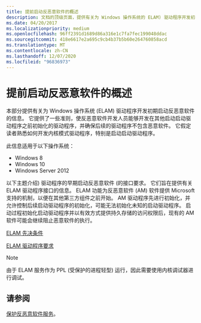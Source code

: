```yaml
---
title: 提前启动反恶意软件的概述
description: 文档的顶级页面，提供有关为 Windows 操作系统的 ELAM) 驱动程序开发初期启动反恶意 (软件的信息。
ms.date: 04/20/2017
ms.localizationpriority: medium
ms.openlocfilehash: 96ff2391d1689d86a316e1c7fa7fec199048ddac
ms.sourcegitcommit: 418e6617e2a695c9cb4b37b5b60e264760858acd
ms.translationtype: MT
ms.contentlocale: zh-CN
ms.lasthandoff: 12/07/2020
ms.locfileid: "96836973"
---
```

# <a name="overview-of-early-launch-antimalware"></a>提前启动反恶意软件的概述

本部分提供有关为 Windows 操作系统 (ELAM) 驱动程序开发初期启动反恶意软件的信息。 它提供了一些准则，使反恶意软件开发人员能够开发在其他启动启动驱动程序之前初始化的驱动程序，并确保后续的驱动程序不包含恶意软件。 它假定读者熟悉如何开发内核模式驱动程序，特别是启动启动驱动程序。

此信息适用于以下操作系统：

- Windows 8
- Windows 10
- Windows Server 2012

以下主题介绍) 驱动程序的早期启动反恶意软件 (的接口要求。 它们旨在提供有关 ELAM 驱动程序接口的信息。 ELAM 功能为反恶意软件 (AM) 软件提供 Microsoft 支持的机制，以便在其他第三方组件之前开始。 AM 驱动程序先进行初始化，并允许控制后续启动驱动程序的初始化，可能无法初始化未知的启动驱动程序。 启动过程初始化启动驱动程序并以有效方式提供持久存储的访问权限后，现有的 AM 软件可能会继续阻止恶意软件的执行。

[ELAM 先决条件](elam-prerequisites.md)

[ELAM 驱动程序要求](elam-driver-requirements.md)

> [!NOTE]
> 由于 ELAM 服务作为 PPL (受保护的进程轻型) 运行，因此需要使用内核调试器进行调试。

## <a name="see-also"></a>请参阅

[保护反恶意软件服务](/windows/desktop/Services/protecting-anti-malware-services-)。
